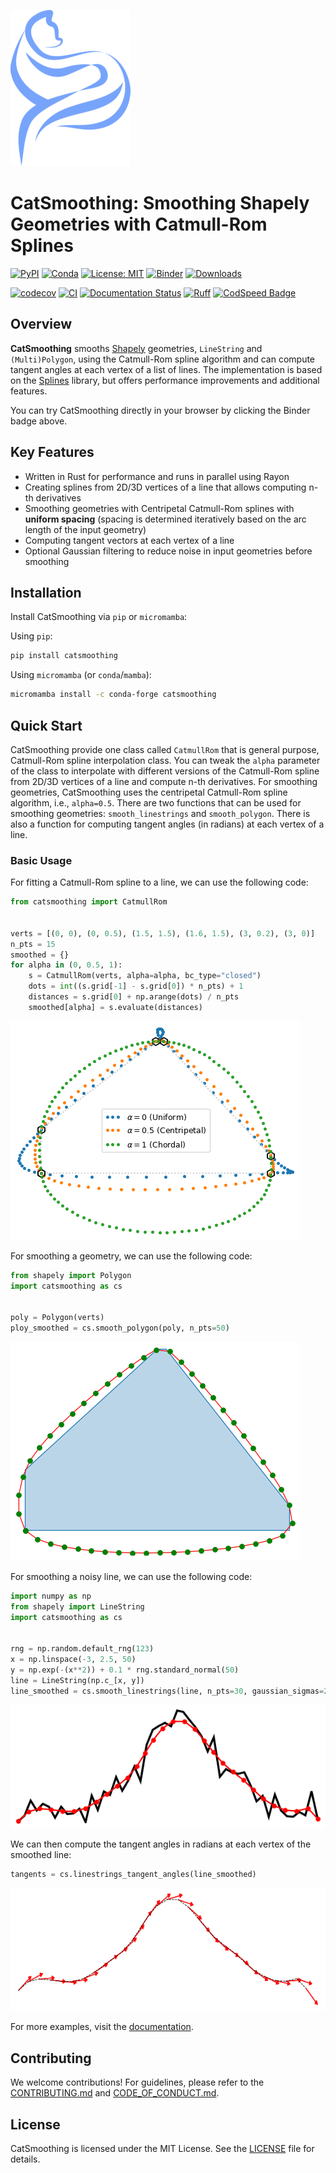 ![CatSmoothing](https://raw.githubusercontent.com/cheginit/catsmoothing/refs/heads/main/docs/assets/logo_small.png)

# CatSmoothing: Smoothing Shapely Geometries with Catmull-Rom Splines

[![PyPI](https://img.shields.io/pypi/v/catsmoothing)](https://pypi.org/project/catsmoothing/)
[![Conda](https://img.shields.io/conda/vn/conda-forge/catsmoothing)](https://anaconda.org/conda-forge/catsmoothing)
[![License: MIT](https://img.shields.io/badge/License-MIT-yellow.svg)](https://opensource.org/licenses/MIT)
[![Binder](https://mybinder.org/badge_logo.svg)](https://mybinder.org/v2/gh/cheginit/catsmoothing/HEAD?labpath=docs%2Fexamples)
[![Downloads](https://img.shields.io/conda/dn/conda-forge/catsmoothing.svg)](https://anaconda.org/conda-forge/catsmoothing)

[![codecov](https://codecov.io/gh/cheginit/catsmoothing/graph/badge.svg?token=U2638J9WKM)](https://codecov.io/gh/cheginit/catsmoothing)
[![CI](https://github.com/cheginit/catsmoothing/actions/workflows/test.yml/badge.svg)](https://github.com/cheginit/catsmoothing/actions/workflows/test.yml)
[![Documentation Status](https://readthedocs.org/projects/catsmoothing/badge/?version=latest)](https://catsmoothing.readthedocs.io/latest/?badge=latest)
[![Ruff](https://img.shields.io/endpoint?url=https://raw.githubusercontent.com/astral-sh/ruff/main/assets/badge/v2.json)](https://github.com/astral-sh/ruff)
[![CodSpeed Badge](https://img.shields.io/endpoint?url=https://codspeed.io/badge.json)](https://codspeed.io/cheginit/catsmoothing)

## Overview

**CatSmoothing** smooths [Shapely](https://shapely.readthedocs.io)
geometries, `LineString` and `(Multi)Polygon`, using the Catmull-Rom spline algorithm and can compute tangent angles at each vertex of a list of lines.
The implementation is based on the
[Splines](https://github.com/AudioSceneDescriptionFormat/splines)
library, but offers performance improvements and additional features.

You can try CatSmoothing directly in your browser by clicking the Binder badge above.

## Key Features

- Written in Rust for performance and runs in parallel using Rayon
- Creating splines from 2D/3D vertices of a line that allows computing n-th derivatives
- Smoothing geometries with Centripetal Catmull-Rom splines with **uniform spacing**
    (spacing is determined iteratively based on the arc length of the input geometry)
- Computing tangent vectors at each vertex of a line
- Optional Gaussian filtering to reduce noise in input geometries before smoothing

## Installation

Install CatSmoothing via `pip` or `micromamba`:

Using `pip`:

```bash
pip install catsmoothing
```

Using `micromamba` (or `conda`/`mamba`):

```bash
micromamba install -c conda-forge catsmoothing
```

## Quick Start

CatSmoothing provide one class called `CatmullRom` that is general purpose,
Catmull-Rom spline interpolation class. You can tweak the `alpha` parameter of
the class to interpolate with different versions of the Catmull-Rom spline
from 2D/3D vertices of a line and compute n-th derivatives.
For smoothing geometries, CatSmoothing uses the centripetal Catmull-Rom spline
algorithm, i.e., `alpha=0.5`. There are two functions that can be used
for smoothing geometries: `smooth_linestrings` and `smooth_polygon`. There is also
a function for computing tangent angles (in radians) at each vertex of a line.

### Basic Usage

For fitting a Catmull-Rom spline to a line, we can use the following code:

```python
from catsmoothing import CatmullRom


verts = [(0, 0), (0, 0.5), (1.5, 1.5), (1.6, 1.5), (3, 0.2), (3, 0)]
n_pts = 15
smoothed = {}
for alpha in (0, 0.5, 1):
    s = CatmullRom(verts, alpha=alpha, bc_type="closed")
    dots = int((s.grid[-1] - s.grid[0]) * n_pts) + 1
    distances = s.grid[0] + np.arange(dots) / n_pts
    smoothed[alpha] = s.evaluate(distances)
```

![Catmull-Rom Splines](https://raw.githubusercontent.com/cheginit/catsmoothing/main/docs/examples/images/alpha.png)

For smoothing a geometry, we can use the following code:

```python
from shapely import Polygon
import catsmoothing as cs


poly = Polygon(verts)
ploy_smoothed = cs.smooth_polygon(poly, n_pts=50)
```

![Polygon Smoothing](https://raw.githubusercontent.com/cheginit/catsmoothing/main/docs/examples/images/poly.png)

For smoothing a noisy line, we can use the following code:

```python
import numpy as np
from shapely import LineString
import catsmoothing as cs


rng = np.random.default_rng(123)
x = np.linspace(-3, 2.5, 50)
y = np.exp(-(x**2)) + 0.1 * rng.standard_normal(50)
line = LineString(np.c_[x, y])
line_smoothed = cs.smooth_linestrings(line, n_pts=30, gaussian_sigmas=2)
```

![Line Smoothing](https://raw.githubusercontent.com/cheginit/catsmoothing/main/docs/examples/images/line.png)

We can then compute the tangent angles in radians at each vertex of the smoothed line:

```python
tangents = cs.linestrings_tangent_angles(line_smoothed)
```

![Tangent Angles](https://raw.githubusercontent.com/cheginit/catsmoothing/main/docs/examples/images/tangents.png)

For more examples, visit the [documentation](https://catsmoothing.readthedocs.io).

## Contributing

We welcome contributions! For guidelines, please refer to the [CONTRIBUTING.md](https://catsmoothing.readthedocs.io/latest/CONTRIBUTING) and [CODE_OF_CONDUCT.md](https://github.com/cheginit/catsmoothing/blob/main/CODE_OF_CONDUCT.md).

## License

CatSmoothing is licensed under the MIT License. See the [LICENSE](https://github.com/cheginit/catsmoothing/blob/main/LICENSE) file for details.
